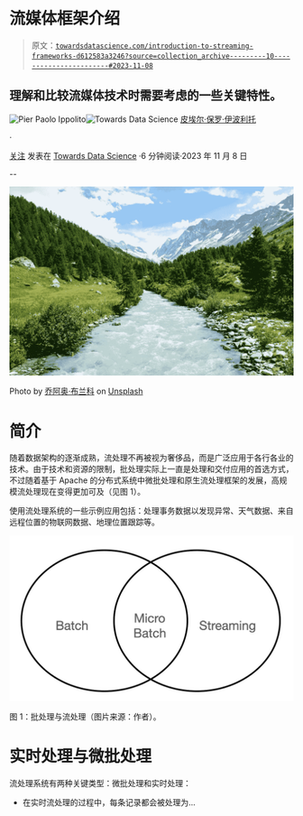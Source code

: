 # 流媒体框架介绍

> 原文：[`towardsdatascience.com/introduction-to-streaming-frameworks-d612583a3246?source=collection_archive---------10-----------------------#2023-11-08`](https://towardsdatascience.com/introduction-to-streaming-frameworks-d612583a3246?source=collection_archive---------10-----------------------#2023-11-08)

## 理解和比较流媒体技术时需要考虑的一些关键特性。

[](https://pierpaoloippolito28.medium.com/?source=post_page-----d612583a3246--------------------------------)![Pier Paolo Ippolito](https://pierpaoloippolito28.medium.com/?source=post_page-----d612583a3246--------------------------------)[](https://towardsdatascience.com/?source=post_page-----d612583a3246--------------------------------)![Towards Data Science](https://towardsdatascience.com/?source=post_page-----d612583a3246--------------------------------) [皮埃尔·保罗·伊波利托](https://pierpaoloippolito28.medium.com/?source=post_page-----d612583a3246--------------------------------)

·

[关注](https://medium.com/m/signin?actionUrl=https%3A%2F%2Fmedium.com%2F_%2Fsubscribe%2Fuser%2Fb8391a6a5f1a&operation=register&redirect=https%3A%2F%2Ftowardsdatascience.com%2Fintroduction-to-streaming-frameworks-d612583a3246&user=Pier+Paolo+Ippolito&userId=b8391a6a5f1a&source=post_page-b8391a6a5f1a----d612583a3246---------------------post_header-----------) 发表在 [Towards Data Science](https://towardsdatascience.com/?source=post_page-----d612583a3246--------------------------------) ·6 分钟阅读·2023 年 11 月 8 日[](https://medium.com/m/signin?actionUrl=https%3A%2F%2Fmedium.com%2F_%2Fvote%2Ftowards-data-science%2Fd612583a3246&operation=register&redirect=https%3A%2F%2Ftowardsdatascience.com%2Fintroduction-to-streaming-frameworks-d612583a3246&user=Pier+Paolo+Ippolito&userId=b8391a6a5f1a&source=-----d612583a3246---------------------clap_footer-----------)

--

[](https://medium.com/m/signin?actionUrl=https%3A%2F%2Fmedium.com%2F_%2Fbookmark%2Fp%2Fd612583a3246&operation=register&redirect=https%3A%2F%2Ftowardsdatascience.com%2Fintroduction-to-streaming-frameworks-d612583a3246&source=-----d612583a3246---------------------bookmark_footer-----------)![](img/dbb92cc79b1e109a4c0ceeb2602b29ef.png)

Photo by [乔阿奥·布兰科](https://unsplash.com/@jfobranco?utm_source=medium&utm_medium=referral) on [Unsplash](https://unsplash.com/?utm_source=medium&utm_medium=referral)

# 简介

随着数据架构的逐渐成熟，流处理不再被视为奢侈品，而是广泛应用于各行各业的技术。由于技术和资源的限制，批处理实际上一直是处理和交付应用的首选方式，不过随着基于 Apache 的分布式系统中微批处理和原生流处理框架的发展，高规模流处理现在变得更加可及（见图 1）。

使用流处理系统的一些示例应用包括：处理事务数据以发现异常、天气数据、来自远程位置的物联网数据、地理位置跟踪等。

![](img/bf3c7883342ec4cb1055f4bf4e27ce82.png)

图 1：批处理与流处理（图片来源：作者）。

# 实时处理与微批处理

流处理系统有两种关键类型：微批处理和实时处理：

+   在实时流处理的过程中，每条记录都会被处理为…
